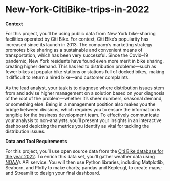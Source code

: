 # New-York-CitiBike-trips-in-2022

**Context**

For this project, you’ll be using public data from New York bike-sharing facilities operated by Citi
Bike. For context, Citi Bike’s popularity has increased since its launch in 2013. The company’s
marketing strategy promotes bike sharing as a sustainable and convenient means of
transportation, which has been very successful. Since the Covid–19 pandemic, New York
residents have found even more merit in bike sharing, creating higher demand. This has led to
distribution problems—such as fewer bikes at popular bike stations or stations full of docked
bikes, making it diﬃcult to return a hired bike—and customer complaints.

As the lead analyst, your task is to diagnose where distribution issues stem from and advise
higher management on a solution based on your diagnosis of the root of the problem—whether
it’s sheer numbers, seasonal demand, or something else. Being in a management position also
makes you the bridge between divisions, which requires you to ensure the information is
tangible for the business development team. To effectively communicate your analysis to
non-analysts, you’ll present your insights in an interactive dashboard depicting the metrics you
identify as vital for tackling the distribution issues.

**Data and Tool Requirements**

For this project, you’ll use open source data from the [Citi Bike database for the year 2022](https://s3.amazonaws.com/tripdata/index.html). To
enrich this data set, you’ll gather weather data using [NOAA](https://www.noaa.gov)’s API service. You will then use
Python libraries, including Matplotlib, Seaborn, and Plotly to make charts; pandas and Kepler.gl,
to create maps; and Streamlit to design your final dashboard.
